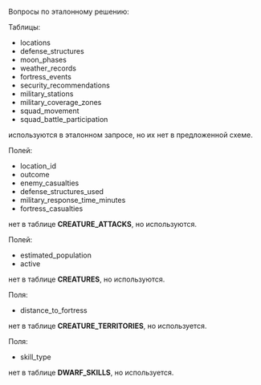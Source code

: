 Вопросы по эталонному решению:

Таблицы:

* locations
* defense_structures
* moon_phases
* weather_records
* fortress_events
* security_recommendations
* military_stations
* military_coverage_zones
* squad_movement
* squad_battle_participation

используются в эталонном запросе, но их нет в предложенной схеме.

Полей:    
* location_id
* outcome
* enemy_casualties
* defense_structures_used
* military_response_time_minutes
* fortress_casualties

нет в таблице **CREATURE_ATTACKS**, но используются.

Полей:
* estimated_population
* active

нет в таблице **CREATURES**, но используются.

Поля:     
* distance_to_fortress

нет в таблице **CREATURE_TERRITORIES**, но используется.

Поля:        
* skill_type 

нет в таблице **DWARF_SKILLS**, но используется.